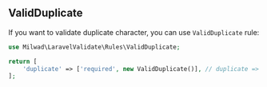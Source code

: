 ## ValidDuplicate

If you want to validate duplicate character, you can use `ValidDuplicate` rule:

```php
use Milwad\LaravelValidate\Rules\ValidDuplicate;

return [
    'duplicate' => ['required', new ValidDuplicate()], // duplicate => 1123456
];
```
